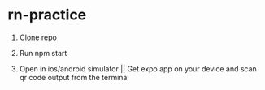 # rn-practice

1. Clone repo

2. Run npm start

3. Open in ios/android simulator || Get expo app on your device and scan qr code output from the terminal
